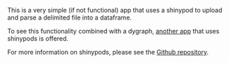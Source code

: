 This is a very simple (if not functional) app that uses a shinypod to upload and parse a delimited file into a dataframe.

To see this functionality combined with a dygraph, [another app](https://ijlyttle.shinyapps.io/read_delim_dygraph/) that uses shinypods is offered.

For more information on shinypods, please see the [Github repository](https://github.com:ijlyttle/shinypod).
